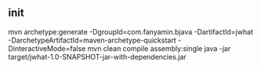 
## init

mvn archetype:generate -DgroupId=com.fanyamin.bjava -DartifactId=jwhat \
-DarchetypeArtifactId=maven-archetype-quickstart -DinteractiveMode=false
mvn clean compile assembly:single
java -jar target/jwhat-1.0-SNAPSHOT-jar-with-dependencies.jar


